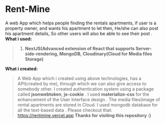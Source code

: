 # Rent-Mine
A web App which helps people finding the rentals apartments, if user is a property owner, and wants his apartment to let
then, He/she can also post his apartment details, So other users will also be able to see their post .
**What i used:**
> 1. **NextJS(Advanced extension of React that supports Server-side-rendering, MongoDB, Cloudinary(Cloud for Media files Storage)**

**What i created:**
> A Web App which i created using above technologies, has a API(created by me), through which we can also give access to somebody other.
> I created authentication system using a package called **jsonwebtoken**, **js-cookie** .
> I used **materialize-css** for the enhancement of the User Interface design .
>  The media files(image of rental apartments are stored in Cloud.
>  I used mongodb database for all the text-based data .
 Please checkout that: https://rentmine.vercel.app
 **Thanks for visiting this repository :)**
